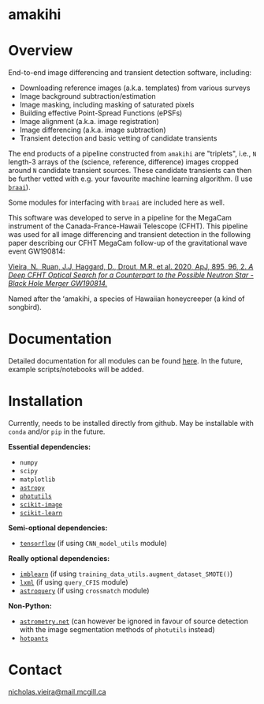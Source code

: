 # amakihi

Overview
========

End-to-end image differencing and transient detection software, including:

- Downloading reference images (a.k.a. templates) from various surveys
- Image background subtraction/estimation
- Image masking, including masking of saturated pixels
- Building effective Point-Spread Functions (ePSFs)
- Image alignment (a.k.a. image registration)
- Image differencing (a.k.a. image subtraction)
- Transient detection and basic vetting of candidate transients 

The end products of a pipeline constructed from ``amakihi`` are "triplets", i.e., 
`N` length-3 arrays of the (science, reference, difference) images cropped around `N` candidate transient sources. These candidate transients can then be further vetted with e.g. your favourite machine learning algorithm. (I use [``braai``](https://github.com/dmitryduev/braai)). 

Some modules for interfacing with ``braai`` are included here as well. 

This software was developed to serve in a pipeline for the MegaCam instrument of the Canada-France-Hawaii Telescope (CFHT). This pipeline was used for all image differencing and transient detection in the following paper describing our CFHT MegaCam follow-up of the gravitational wave event GW190814:

[Vieira, N., Ruan, J.J, Haggard, D., Drout, M.R. et al. 2020, ApJ, 895, 96, 2. *A Deep CFHT Optical Search for a Counterpart to the Possible Neutron Star - Black Hole Merger GW190814.*](https://ui.adsabs.harvard.edu/abs/2020arXiv200309437V/abstract)


Named after the ʻamakihi, a species of Hawaiian honeycreeper (a kind of songbird).



Documentation
=============

Detailed documentation for all modules can be found [here](https://amakihi.readthedocs.io/en/latest/). In the future, example scripts/notebooks will be added.



Installation
============

Currently, needs to be installed directly from github. May be installable with ``conda`` and/or ``pip`` in the future.

**Essential dependencies:**

- ``numpy``
- ``scipy``
- ``matplotlib``
- [``astropy``](https://docs.astropy.org/en/stable/)
- [``photutils``](https://photutils.readthedocs.io/en/stable/)
- [``scikit-image``](https://scikit-image.org/)
- [``scikit-learn``](https://scikit-learn.org/stable/install.html)

**Semi-optional dependencies:**

- [``tensorflow``](https://www.tensorflow.org/install) (if using `CNN_model_utils` module)

**Really optional dependencies:** 

- [``imblearn``](https://imbalanced-learn.org/stable/index.html) (if using `training_data_utils.augment_dataset_SMOTE()`)
- [``lxml``](https://lxml.de/) (if using `query_CFIS` module)
- [``astroquery``](https://astroquery.readthedocs.io/en/latest/) (if using `crossmatch` module)

**Non-Python:**

- [``astrometry.net``](http://astrometry.net/use.html) (can however be ignored in favour of source detection with the image segmentation methods of ``photutils`` instead)
- [``hotpants``](https://github.com/acbecker/hotpants)



Contact
=======

[nicholas.vieira@mail.mcgill.ca](nicholas.vieira@mail.mcgill.ca)

